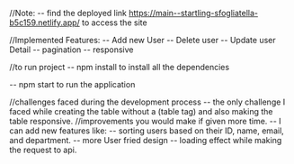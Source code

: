 //Note:
-- find the deployed link https://main--startling-sfogliatella-b5c159.netlify.app/ to access the site

//Implemented Features:
-- Add new User
-- Delete user
-- Update user Detail
-- pagination
-- responsive 

//to run project
-- npm install 
to install all the dependencies 

-- npm start
to run the application


//challenges faced during the development process 
-- the only challenge I faced while creating the table without a (table tag) and also making the table responsive.
//improvements you would make if given more time.
-- I can add new features like:
    -- sorting users based on their ID, name, email, and department.
-- more User fried design 
-- loading effect while making the request to api.
